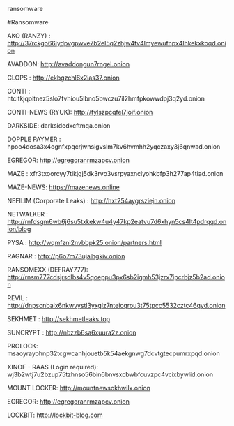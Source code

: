 ransomware

#Ransomware

AKO (RANZY) : http://37rckgo66iydpvgpwve7b2el5q2zhjw4tv4lmyewufnpx4lhkekxkoqd.onion

AVADDON: http://avaddongun7rngel.onion

CLOPS : http://ekbgzchl6x2ias37.onion

CONTI : htcltkjqoitnez5slo7fvhiou5lbno5bwczu7il2hmfpkowwdpj3q2yd.onion

CONTI-NEWS (RYUK): http://fylszpcqfel7joif.onion

DARKSIDE: darksidedxcftmqa.onion

DOPPLE PAYMER : hpoo4dosa3x4ognfxpqcrjwnsigvslm7kv6hvmhh2yqczaxy3j6qnwad.onion

EGREGOR: http://egregoranrmzapcv.onion

MAZE : xfr3txoorcyy7tikjgj5dk3rvo3vsrpyaxnclyohkbfp3h277ap4tiad.onion

MAZE-NEWS: https://mazenews.online

NEFILIM (Corporate Leaks) : http://hxt254aygrsziejn.onion

NETWALKER : http://rnfdsgm6wb6j6su5txkekw4u4y47kp2eatvu7d6xhyn5cs4lt4pdrqqd.onion/blog

PYSA : http://wqmfzni2nvbbpk25.onion/partners.html

RAGNAR : http://p6o7m73ujalhgkiv.onion

RANSOMEXX (DEFRAY777): http://rnsm777cdsjrsdlbs4v5qoeppu3px6sb2igmh53jzrx7ipcrbjz5b2ad.onion

REVIL : http://dnpscnbaix6nkwvystl3yxglz7nteicqrou3t75tpcc5532cztc46qyd.onion

SEKHMET : http://sekhmetleaks.top

SUNCRYPT : http://nbzzb6sa6xuura2z.onion

PROLOCK: msaoyrayohnp32tcgwcanhjouetb5k54aekgnwg7dcvtgtecpumrxpqd.onion

XINOF - RAAS (Login required): wj3b2wtj7u2bzup75tzhnso56bin6bnvsxcbwbfcuvzpc4vcixbywlid.onion

MOUNT LOCKER: http://mountnewsokhwilx.onion

EGREGOR: http://egregoranrmzapcv.onion

LOCKBIT: http://lockbit-blog.com
